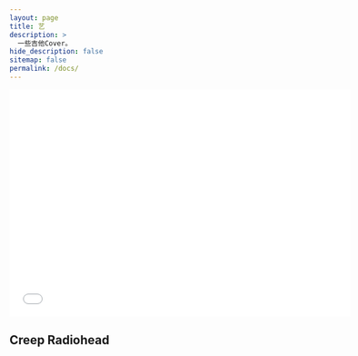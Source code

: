 ```yaml
---
layout: page
title: 艺
description: >
  一些吉他Cover。
hide_description: false
sitemap: false
permalink: /docs/
---
```


<iframe src="//player.bilibili.com/player.html?aid=656678682&bvid=BV1mh4y1R7Ty&cid=1144115145&page=1" width="600px" height="400px" scrolling="no" border="0" frameborder="no" framespacing="0" allowfullscreen="true"> </iframe>

## Creep Radiohead